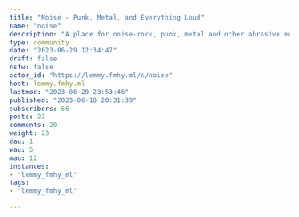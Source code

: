 ```yaml
---
title: "Noise - Punk, Metal, and Everything Loud" 
name: "noise"
description: "A place for noise-rock, punk, metal and other abrasive music.Please don't directly link to copyrighted content."
type: community
date: "2023-06-29 12:34:47"
draft: false
nsfw: false
actor_id: "https://lemmy.fmhy.ml/c/noise"
host: lemmy.fmhy.ml
lastmod: "2023-06-20 23:53:46"
published: "2023-06-18 20:31:39"
subscribers: 66
posts: 23
comments: 20
weight: 23
dau: 1
wau: 5
mau: 12
instances:
- "lemmy_fmhy_ml"
tags: 
- "lemmy_fmhy_ml"

---
```

